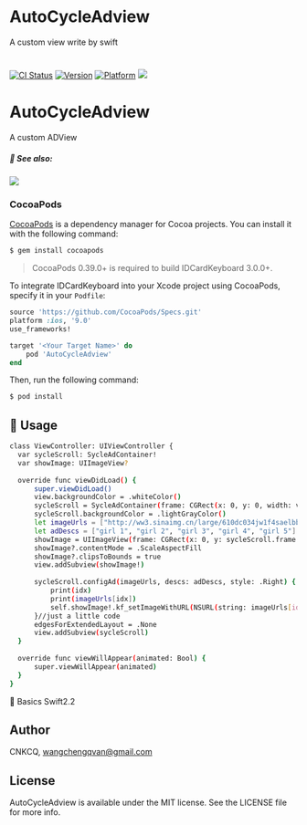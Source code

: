 # AutoCycleAdview
A custom view write by swift
#

[![CI Status](http://img.shields.io/travis/kishikawakatsumi/AutoCycleAdview.svg?style=flat)](https://travis-ci.org/kishikawakatsumi/AutoCycleAdview)
[![Version](https://img.shields.io/cocoapods/v/AutoCycleAdview.svg?style=flat)](http://cocoadocs.org/docsets/AutoCycleAdview)
[![Platform](https://img.shields.io/cocoapods/p/AutoCycleAdview.svg?style=flat)](http://cocoadocs.org/docsets/AutoCycleAdview)
![](https://camo.githubusercontent.com/7d97f558ccb8751e27fa65eeee94047955eba100/68747470733a2f2f63646e2d696d616765732d312e6d656469756d2e636f6d2f6d61782f313630302f312a7861666332716159644d375a4f68655957614d6d51412e706e67)
# AutoCycleAdview
A custom ADView
##### :eyes: See also:
![](http://7xslr9.com1.z0.glb.clouddn.com/2016-6-24-AutoCycleAdviewAutoCycleAdview.gif)
### CocoaPods

[CocoaPods](http://cocoapods.org) is a dependency manager for Cocoa projects. You can install it with the following command:

```bash
$ gem install cocoapods
```

> CocoaPods 0.39.0+ is required to build IDCardKeyboard 3.0.0+.

To integrate IDCardKeyboard into your Xcode project using CocoaPods, specify it in your `Podfile`:

```ruby
source 'https://github.com/CocoaPods/Specs.git'
platform :ios, '9.0'
use_frameworks!

target '<Your Target Name>' do
    pod 'AutoCycleAdview'
end
```

Then, run the following command:

```bash
$ pod install
```

## :book: Usage
  ``` bash
class ViewController: UIViewController {
    var sycleScroll: SycleAdContainer!
    var showImage: UIImageView?
    
    override func viewDidLoad() {
        super.viewDidLoad()
        view.backgroundColor = .whiteColor()
        sycleScroll = SycleAdContainer(frame: CGRect(x: 0, y: 0, width: view.frame.width, height: 180))
        sycleScroll.backgroundColor = .lightGrayColor()
        let imageUrls = ["http://ww3.sinaimg.cn/large/610dc034jw1f4saelbb4oj20zk0qoage.jpg", "http://ww1.sinaimg.cn/mw690/692a6bbcgw1f4fz7s830fj20gg0o00y5.jpg", "http://ww1.sinaimg.cn/mw690/692a6bbcgw1f4fz6g6wppj20ms0xp13n.jpg", "http://ww3.sinaimg.cn/mw690/81309c56jw1f4sx4ybttdj20ku0vd0ym.jpg", "http://ww4.sinaimg.cn/mw690/9844520fjw1f4fqribdg1j21911w0kjn.jpg"]
        let adDescs = ["girl 1", "girl 2", "girl 3", "girl 4", "girl 5"]
        showImage = UIImageView(frame: CGRect(x: 0, y: sycleScroll.frame.maxY + 10, width: view.frame.width, height: view.frame.height))
        showImage?.contentMode = .ScaleAspectFill
        showImage?.clipsToBounds = true
        view.addSubview(showImage!)
        
        sycleScroll.configAd(imageUrls, descs: adDescs, style: .Right) { (idx) in
            print(idx)
            print(imageUrls[idx])
            self.showImage!.kf_setImageWithURL(NSURL(string: imageUrls[idx])!)
        }//just a little code 
        edgesForExtendedLayout = .None
        view.addSubview(sycleScroll)
    }
    
    override func viewWillAppear(animated: Bool) {
        super.viewWillAppear(animated)
    }
}

  ```

  :key: Basics Swift2.2
## Author

CNKCQ, wangchengqvan@gmail.com
## License

AutoCycleAdview is available under the MIT license. See the LICENSE file for more info.
